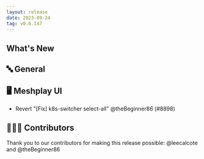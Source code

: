 ```yaml
---
layout: release
date: 2023-09-24
tag: v0.6.147
---
```


## What's New
## 🔤 General
## 🖥 Meshplay UI

- Revert "[Fix] k8s-switcher select-all" @theBeginner86 (#8898)

## 👨🏽‍💻 Contributors

Thank you to our contributors for making this release possible:
@leecalcote and @theBeginner86
